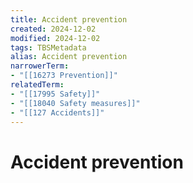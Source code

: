 ```yaml
---
title: Accident prevention
created: 2024-12-02
modified: 2024-12-02
tags: TBSMetadata
alias: Accident prevention
narrowerTerm:
- "[[16273 Prevention]]"
relatedTerm:
- "[[17995 Safety]]"
- "[[18040 Safety measures]]"
- "[[127 Accidents]]"
---
```

# Accident prevention
